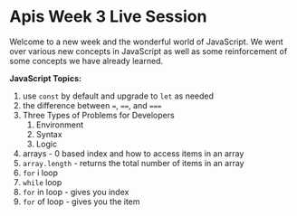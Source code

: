 # Apis Week 3 Live Session

Welcome to a new week and the wonderful world of JavaScript. We went over various new concepts in JavaScript as well as some reinforcement of some concepts we have already learned.

**JavaScript Topics:**

1. use `const` by default and upgrade to `let` as needed
1. the difference between `=`, `==`, and `===`
1. Three Types of Problems for Developers
    1. Environment
    1. Syntax
    1. Logic
1. arrays - 0 based index and how to access items in an array
1. `array.length` - returns the total number of items in an array
1. `for` i loop
1. `while` loop
1. `for` in loop - gives you index
1. `for` of loop - gives you the item
